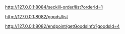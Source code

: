 http://127.0.0.1:8084/seckill-order/list?orderId=1

http://127.0.0.1:8082/goods/list

http://127.0.0.1:8082/endpoint/getGoodsInfo?goodsId=4